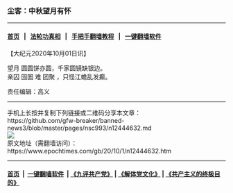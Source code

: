 ### 尘客：中秋望月有怀
------------------------

#### [首页](https://github.com/gfw-breaker/banned-news3/blob/master/README.md) &nbsp;&nbsp;|&nbsp;&nbsp; [法轮功真相](https://github.com/begood0513/basic/blob/master/README.md)  &nbsp;&nbsp;|&nbsp;&nbsp; [手把手翻墙教程](https://github.com/gfw-breaker/guides/wiki)  &nbsp;&nbsp;|&nbsp;&nbsp; [一键翻墙软件](https://github.com/gfw-breaker/nogfw/blob/master/README.md)  



<div><p>
 【大纪元2020年10月01日讯】
</p>
<p>
 <ok href="https://www.epochtimes.com/gb/tag/%E6%9C%9B%E6%9C%88.html">
  望月
 </ok>
 圆圆饼亦圆，千家圆镜缺银边。
 <br/>
 亲囚
 <ok href="https://www.epochtimes.com/gb/tag/%E5%9B%B9%E5%9C%84.html">
  囹圄
 </ok>
 难
 <ok href="https://www.epochtimes.com/gb/tag/%E5%9B%A2%E8%81%9A.html">
  团聚
 </ok>
 ，只怪江蟾乱发癫。
</p>
<p>
 责任编辑：高义
</p>
</div>
<hr/>
手机上长按并复制下列链接或二维码分享本文章：<br/>
https://github.com/gfw-breaker/banned-news3/blob/master/pages/nsc993/n12444632.md <br/>
<a href='https://github.com/gfw-breaker/banned-news3/blob/master/pages/nsc993/n12444632.md'><img src='https://github.com/gfw-breaker/banned-news3/blob/master/pages/nsc993/n12444632.md.png'/></a> <br/>
原文地址（需翻墙访问）：https://www.epochtimes.com/gb/20/10/1/n12444632.htm


------------------------
#### [首页](https://github.com/gfw-breaker/banned-news3/blob/master/README.md) &nbsp;|&nbsp; [一键翻墙软件](https://github.com/gfw-breaker/nogfw/blob/master/README.md) &nbsp;| [《九评共产党》](https://github.com/gfw-breaker/9ping.md/blob/master/README.md#九评之一评共产党是什么) | [《解体党文化》](https://github.com/gfw-breaker/jtdwh.md/blob/master/README.md) | [《共产主义的终极目的》](https://github.com/gfw-breaker/gczydzjmd.md/blob/master/README.md)


<img src='http://gfw-breaker.win/banned-news3/pages/nsc993/n12444632.md' width='0px' height='0px'/>